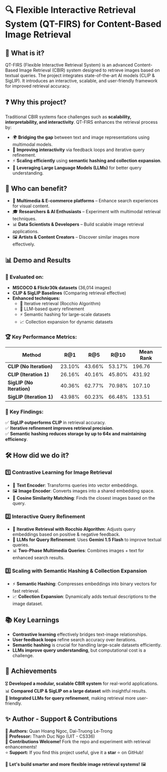 # 🔍 **Flexible Interactive Retrieval System (QT-FIRS) for Content-Based Image Retrieval**

## 📌 What is it?
QT-FIRS (Flexible Interactive Retrieval System) is an advanced Content-Based Image Retrieval (CBIR) system designed to retrieve images based on textual queries. The project integrates state-of-the-art AI models (CLIP & SigLIP). It introduces an interactive, scalable, and user-friendly framework for improved retrieval accuracy.

## ❓ Why this project?
Traditional CBIR systems face challenges such as **scalability, interpretability, and interactivity**. QT-FIRS enhances the retrieval process by:
- 🌍 **Bridging the gap** between text and image representations using multimodal models.
- 🔄 **Improving interactivity** via feedback loops and iterative query refinement.
- ⚡ **Scaling efficiently** using **semantic hashing and collection expansion**.
- 🧠 **Leveraging Large Language Models (LLMs)** for better query understanding.

## 👥 Who can benefit?
- 🏢 **Multimedia & E-commerce platforms** – Enhance search experiences for visual content.
- 🎓 **Researchers & AI Enthusiasts** – Experiment with multimodal retrieval techniques.
- 📊 **Data Scientists & Developers** – Build scalable image retrieval applications.
- 🖼️ **Artists & Content Creators** – Discover similar images more effectively.

## 📊 Demo and Results
### **🔬 Evaluated on:**
- **MSCOCO & Flickr30k datasets** (36,014 images)
- **CLIP & SigLIP Baselines** (Comparing retrieval effective)
- **Enhanced techniques:**
  - 🔄 Iterative retrieval (Rocchio Algorithm)
  - 📖 LLM-based query refinement
  - ⚡ Semantic hashing for large-scale datasets
  - 📈 Collection expansion for dynamic datasets

### **🏆 Key Performance Metrics:**
| Method | R@1 | R@5 | R@10 | Mean Rank |
|--------|------|------|-------|------------|
| **CLIP (No Iteration)** | 23.10% | 43.66% | 53.17% | 196.76 |
| **CLIP (Iteration 1)** | 26.16% | 40.16% | 45.80% | 431.92 |
| **SigLIP (No Iteration)** | 40.36% | 62.77% | 70.98% | 107.10 |
| **SigLIP (Iteration 1)** | 43.98% | 60.23% | 66.48% | 133.51 |

### **📌 Key Findings:**
✅ **SigLIP outperforms CLIP** in retrieval accuracy.  
✅ **Iterative refinement improves retrieval precision**.  
✅ **Semantic hashing reduces storage by up to 64x and maintaining efficiency**.  

## 🛠️ How did we do it?
### **1️⃣ Contrastive Learning for Image Retrieval**
- 📖 **Text Encoder**: Transforms queries into vector embeddings.
- 🖼️ **Image Encoder**: Converts images into a shared embedding space.
- 📏 **Cosine Similarity Matching**: Finds the closest images based on the query.

### **2️⃣ Interactive Query Refinement**
- 🔄 **Iterative Retrieval with Rocchio Algorithm**: Adjusts query embeddings based on positive & negative feedback.
- 📖 **LLMs for Query Refinement**: Uses **Gemini 1.5 Flash** to improve textual queries.
- 📊 **Two-Phase Multimedia Queries**: Combines images + text for enhanced search results.

### **3️⃣ Scaling with Semantic Hashing & Collection Expansion**
- ⚡ **Semantic Hashing**: Compresses embeddings into binary vectors for fast retrieval.
- 📈 **Collection Expansion**: Dynamically adds textual descriptions to the image dataset.

## 📚 Key Learnings
- **Contrastive learning** effectively bridges text-image relationships.
- **User feedback loops** refine search accuracy over iterations.
- **Semantic hashing** is crucial for handling large-scale datasets efficiently.
- **LLMs improve query understanding**, but computational cost is a challenge.

## 🏅 Achievements
🎖️ **Developed a modular, scalable CBIR system** for real-world applications.  
📊 **Compared CLIP & SigLIP on a large dataset** with insightful results.  
🚀 **Integrated LLMs for query refinement**, making retrieval more user-friendly.  

## ✨ Author - Support & Contributions
👤 **Authors:** Quan Hoang Ngoc, Dai-Truong Le-Trong  
🏫 **Professor:** Thanh Duc Ngo (UIT - CS336)  
📩 **Contributions Welcome!** Fork the repo and experiment with retrieval enhancements!  
⭐ **Support:** If you find this project useful, give it a **star** ⭐ on GitHub!  

🚀 **Let's build smarter and more flexible image retrieval systems!** 🖼️
